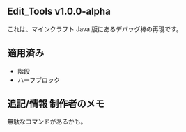 ## Edit_Tools v1.0.0-alpha

これは、マインクラフト Java 版にあるデバッグ棒の再現です。

## 適用済み

-   階段
-   ハーフブロック

## 追記/情報 制作者のメモ

無駄なコマンドがあるかも。
